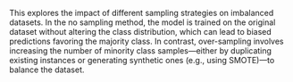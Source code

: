 This explores the impact of different sampling strategies on imbalanced datasets. In the no sampling method, the model is trained on the original dataset without altering the class distribution, which can lead to biased predictions favoring the majority class. In contrast, over-sampling involves increasing the number of minority class samples—either by duplicating existing instances or generating synthetic ones (e.g., using SMOTE)—to balance the dataset. 

